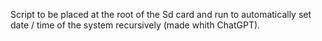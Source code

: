 Script to be placed at the root of the Sd card and run to automatically set date / time of the system recursively (made whith ChatGPT).
